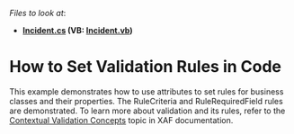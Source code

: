 <!-- default file list -->
*Files to look at*:

* **[Incident.cs](./CS/HowToSetValidationRulesInCode.Module/Incident.cs) (VB: [Incident.vb](./VB/HowToSetValidationRulesInCode.Module/Incident.vb))**
<!-- default file list end -->
# How to Set Validation Rules in Code


<p>This example demonstrates how to use attributes to set rules for business classes and their properties. The RuleCriteria and RuleRequiredField rules are demonstrated. To learn more about validation and its rules, refer to the <a href="http://documentation.devexpress.com/#Xaf/CustomDocument3008"><u>Contextual Validation Concepts</u></a> topic in XAF documentation.</p>

<br/>


